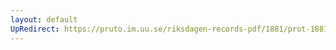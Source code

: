 ```yaml
---
layout: default
UpRedirect: https://pruto.im.uu.se/riksdagen-records-pdf/1881/prot-1881--ak--029/prot-1881--ak--029_033.pdf
---
```

